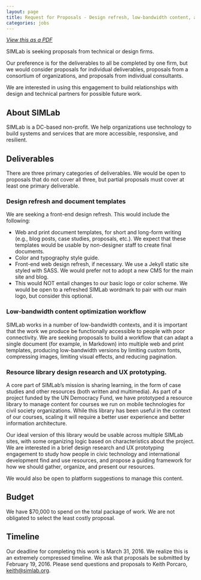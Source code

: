 ```yaml
---
layout: page
title: Request for Proposals - Design refresh, low-bandwidth content, and resource library UX
categories: jobs
---
```

_[View this as a PDF](/files/rfp-design-refresh.pdf)_

SIMLab is seeking proposals from technical or design firms.

Our preference is for the deliverables to all be completed by one firm, but we would consider proposals for individual deliverables, proposals from a consortium of organizations, and proposals from individual consultants.

We are interested in using this engagement to build relationships with design and technical partners for possible future work.

## About SIMLab
SIMLab is a DC-based non-profit. We help organizations use technology to build systems and services that are more accessible, responsive, and resilient.

## Deliverables
There are three primary categories of deliverables. We would be open to proposals that do not cover all three, but partial proposals must cover at least one primary deliverable.

### Design refresh and document templates
We are seeking a front-end design refresh. This would include the following:

* Web and print document templates, for short and long-form writing (e.g., blog posts, case studies, proposals, etc.). We expect that these templates would be usable by non-designer staff to create final documents.
* Color and typography style guide.
* Front-end web design refresh, if necessary. We use a Jekyll static site styled with SASS. We would prefer not to adopt a new CMS for the main site and blog.
* This would NOT entail changes to our basic logo or color scheme. We would be open to a refreshed SIMLab wordmark to pair with our main logo, but consider this optional.

### Low-bandwidth content optimization workflow
SIMLab works in a number of low-bandwidth contexts, and it is important that the work we produce be functionally accessible to people with poor connectivity. We are seeking proposals to build a workflow that can adapt a single document (for example, in Markdown) into multiple web and print templates, producing low-bandwidth versions by limiting custom fonts, compressing images, limiting visual effects, and reducing pagination.

###	Resource library design research and UX prototyping.
A core part of SIMLab’s mission is sharing learning, in the form of case studies and other resources (both written and multimedia). As part of a project funded by the UN Democracy Fund, we have prototyped a resource library to manage content for courses we run on mobile technologies for civil society organizations. While this library has been useful in the context of our courses, scaling it will require a better user experience and better information architecture.

Our ideal version of this library would be usable across multiple SIMLab sites, with some organizing logic based on characteristics about the project.  We are interested in a brief design research and UX prototyping engagement to study how people in civic technology and international development find and use resources, and propose a guiding framework for how we should gather, organize, and present our resources.

We would also be open to platform suggestions to manage this content.

## Budget
We have $70,000 to spend on the total package of work. We are not obligated to select the least costly proposal.

## Timeline
Our deadline for completing this work is March 31, 2016. We realize this is an extremely compressed timeline. We ask that proposals be submitted by February 19, 2016. Please send questions and proposals to Keith Porcaro, keith@simlab.org.
